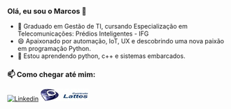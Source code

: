 ### Olá, eu sou o Marcos 👋

- 🔭 Graduado em Gestão de TI, cursando Especialização em Telecomunicações: Prédios Inteligentes - IFG
- 😄 Apaixonado por automação, IoT, UX e descobrindo uma nova paixão em programação Python.
- 🌱 Estou aprendendo python, c++ e sistemas embarcados.

### 📫 Como chegar até mim: 


[![Linkedin](https://img.shields.io/badge/LinkedIn-0077B5?style=for-the-badge&logo=linkedin&logoColor=white)](https://www.linkedin.com/in/mvgouvea/)
[![CurriculoLattes](https://raw.githubusercontent.com/mvgouvea/exemplo-readme/3e6b81caa6d682e4c416f72e0488fdab7dfd7625/assets/image/icon-curriculo-lattes.jpg)](http://lattes.cnpq.br/4304344135141025)

<!--
**mvgouvea/mvgouvea** is a ✨ _special_ ✨ repository because its `README.md` (this file) appears on your GitHub profile.

Here are some ideas to get you started:
[![Site](https://img.shields.io/badge/website-000000?style=for-the-badge&logo=About.me&logoColor=white)](https://about.me/mvgouvea)
- 🔭 I’m currently working on ...
- 🌱 I’m currently learning ...
- 👯 I’m looking to collaborate on ...
- 🤔 I’m looking for help with ...
- 💬 Ask me about ...
- 📫 Como chegar até mim: 
- 😄 Pronouns: ...
- ⚡ Fun fact: ...
-->
<a href="" target="_blank">  <a>
